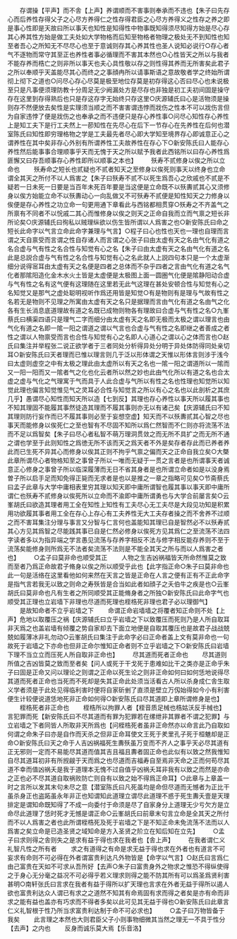 <!-- { "loadSidebar": true } -->
　　存谓操【平声】而不舎【上声】养谓顺而不害事则奉承而不违也【朱子曰先存心而后养性存得父子之心尽方养得仁之性存得君臣之心尽方养得义之性存之养之即是事心性即是天故曰所以事天也知性是知得性中物事既知得须尽知得方始是尽心存其心养其性方始是做工夫处如大学物格而后知至物格者物理之极处无不到知性也知至者吾心之所知无不尽尽心也至于意诚则存其心养其性也圣人说知必说行○存心者气不逐物而常守其至正也养性者事必循理而不害其本然也○心性皆天之所以与我者不能存养而梏亡之则非所以事天也夫心具性敬以存之则性得其养而无所害矣此君子之所以奉顺乎天盖能尽其心而终之之事顔冉所以请事斯语之意故敬者学之终始所谓彻上彻下之道也○问尽心存心尽莫是极至地位存莫是初存得这心否曰尽心也未说极至只是凡事便须理防教十分周足无少阙漏处方是尽存也非独是初工夫初间固是操守存在这里到存得熟后也只是存这存字无始终只存这里○庆源辅氏曰心是活物须是操则存不然便放去矣性是实理须当顺之而不害害谓违悖而戕伤之性本不可以戕伤言但为自家违悖了便是戕伤之也奉承之而不违便只是存心养性事○问尽心知性存心养性上是知工夫下是行工夫然上一莭知性在先尽心在后下一节存心在先养性在后何也潜室陈氏曰知性即穷理格物之学是工夫最先者尽心即大学知至境界存心即诚意正心之谓养性在其中矣非存心外别有所谓养性工夫故养性在存心下○新安陈氏曰人能存心养性然后能事事合理顺事乎天而无愧于天之所以赋予我者此西铭所以曰存心养性爲匪懈又曰存吾顺事存心养性即所以顺事之本也】
　　殀寿不贰修身以俟之所以立命也
　　殀寿命之短长也贰疑也不贰者知天之至修身以俟死则事天以终身也立命谓全其天之所付不以人爲害之【朱子曰殀寿不贰不以死生爲吾心之欣戚也不贰是不疑若一日未死一日要是当百年未死百年要是当这便是立命既不以殀夀贰其心又须修身以俟方始能立命不以殀夀动心一向乱做又不可殀寿不贰便是知性知天之力修身以俟便是存心养性之功立命一句更用通下章看此与西铭都相贯穿○殀寿之不齐盖气之所禀有不同者不以恱戚二其心而惟修身以俟之则天之正命自我而立而气禀之短长非所论矣○庆源辅氏曰徇私以贼理纵欲以伤生皆所谓以人爲害之也○新安陈氏曰命之短长此命字以气言立命此命字兼理与气言】○程子曰心也性也天也一理也自理而言谓之天自禀受而言谓之性自存诸人而言谓之心张子曰由太虚有天之名由气化有道之名合虚与气有性之名合性与知觉有心之名【朱子曰由太虚有天之名由气化有道之名此是总説合虚与气有性之名合性与知觉有心之名此就人上説四句本只是一个太虚渐细分说得宻耳由太虚有天之名便是四者之总体而不杂乎四者之言由气化有道之名气化者那隂阳造化金木水火土皆是太虚便是太极图上面一圆圏气化便是隂静阳动合虚与气有性之名有这气便有这理随在这里若无此气这理在甚处安顿合性与知觉有心之名知觉又是那气之虚处聪明视听作爲还用皆是知觉○有是物则有是理与气故有性之名若无是物则不见理之所寓由太虚有天之名只是据理而言由气化有道之名由气之化各有生长消息底道理故有道之名既已成物则物各有理故曰合虚与气有性之名○九峯蔡氏曰横渠四语只是理气二字而细分由太虚有天之名即无极而太极之谓以理言也由气化有道之名即一隂一阳之谓道之谓以气言也合虚与气有性之名即继之者善成之者性之谓以人物禀受而言也合性与知觉有心之名即人心道心之谓以心之体而言也○赵氏曰集注并举程张二说正欲学者于三者同处分析得异处分明于异处体防得同处亲切耳○新安陈氏曰天者理而已惟以理言则几于泛以形体谓之天惟以形体言则涉于浅今曰太虚则虚空之中有太极之理此由太虚所以有天之名也一隂一阳之谓道所以一隂而又一阳一阳而又一隂者气之化也化云者所以然之妙也此由气化所以有道之名也合太虚之虚与气化之气理寓于气而具于人此合虚与气所以有性之名也性理也知觉所以知觉此理也偏言知觉惟见气之灵耳必合性与知觉言之所以有心之名也以此剖析之其庶几乎】愚谓尽心知性而知天所以造【七到反】其理也存心养性以事天所以履其事也不知其理固不能履其事然徒造其理而不履其事则亦无以有诸己矣【庆源辅氏曰不知其理则防行妄作而已不履其事则必至于妄想空虚】知天而不以殀夀贰其心智之尽也事天而能修身以俟死仁之至也智有不尽固不知所以爲仁然智而不仁则亦将流荡不法而不足以爲智矣【朱子曰尽心者私智不萌万理洞贯敛之而无所不具扩之而无所不通之谓也学至于此则知性之爲徳无所不该而天之爲天者不外是矣存者存此而已养者养此而已生死不异其心而修身以俟其正则不拘乎气禀之偏而天之正命自我立矣○大槩此章所谓尽心者物格知至之事曾子所以一唯而无疑于一贯之言者是也所谓事天者诚意正心修身之事曾子所以临深履薄而无日不省其身者是也所谓立命者如是以没身焉曽子所以启手足而知免得正毙而无求者是也以是推之一章之指略可见矣○节斋蔡氏曰孟子此章与大学中庸相表里穷其理以知天即中庸所谓智也履其事以事天即中庸所谓仁也殀寿不贰修身以俟死所以立命而不渝即中庸所谓勇也与大学合前屡言矣○云峯胡氏曰欲造其理者用工全在知性上知性有工夫尽心无工夫尽是大段见功知是积累用功欲履其事者用工全在存心上存心有工夫养性无大工夫存者操之而不舍养不过顺之而不害耳集注分理与事言又分智与仁言何也盖能知其理已自是智然必不以殀寿贰其心方见其爲智之尽能践其事已自是仁然必修身以俟死方见其爲仁之至流荡不法四字读者多以为指异端之学言愚见流荡与存养字相反不法与修字相反能存养则不至于流荡矣能修身则所爲无不法者矣流荡不法则是不能全其天之所与而以人爲害之者也】
　　○孟子曰莫非命也顺受其正
　　人物之生吉凶祸福皆天所命然惟莫之致而至者乃爲正命故君子脩身以俟之所以顺受乎此也【此字指正命○朱子曰莫非命也此一句是活络在这里看他如何来然在天言之皆是正命在人言之便有正有不正此命字是指气言若我无以致之则命之寿殀皆是合当如此者如顔子之夭伯牛之疾是也○云峯胡氏曰莫非命也凡有生者之所同顺受其正能脩身者之所独○新安陈氏曰此命字气也顺受其正理也立岩墙下非理也尽道而死理也桎梏死非理也君子必以理御气】
　　是故知命者不立乎岩墙之下
　　命谓正命岩墙墙之将覆者知正命则不处【上声】危地以取覆压之祸【庆源辅氏曰立乎岩墙之下以致覆压而死则乃是人所自取耳非天爲之也盖岩墙有倾覆之势自家却去下面立地便是自取其覆压也是故君子战战兢兢如履薄冰非礼勿动○云峯胡氏曰集注于此命字必曰正命者盖上文有莫非命也一句故死于岩墙之下亦命也但非正命尔惟知正命者则不立乎岩墙之下○新安陈氏曰岩墙下理不当立立而压死人所自取非正命也】
　　尽其道而死者正命也
　　尽其道则所值之吉凶皆莫之致而至者矣【问人或死于干戈死于患难如比干之类亦是正命乎朱子曰固是正命又问以理论之则谓之正命以死生论之则非正命如何曰如何恁地说得尽其道而死者正命也当死而不死却是失其正命此处须当活看古人所以杀身成仁舎生取义学者须是于此处见得临利害时便将自家斫剉了直须是壁立万仭始得如今小有利害便生计较便说道恁地死非正命如何得○新安陈氏曰尽其道即上章所谓修身是也】
　　桎梏死者非正命也
　　桎梏所以拘罪人者【桎音质足械也梏姑沃反手械也】言犯罪而死【新安陈氏曰不尽其道而有罪为犯罪若在缧绁非其罪者不谓之犯罪】与立岩墙之下者同皆人所取非天所爲也【问桎梏死者虽非正命然亦以命言此乃自取如何谓之命朱子曰亦是自作而天杀之但非正命耳使文王死于羑里孔子死于桓魋却是正命○新安陈氏曰天之命于人吉凶祸福死生夀殀虽万变而不齐人之事乎天必尽其道有正无邪则一定而不易能尽其道而值其吉且福且夀者固正命也此似有以致之然我惟知自尽其道耳初非有所觊觎于天而爲之也尽道而吉福寿自至焉非天命之正而何苟尽其道不幸而值凶祸夭是我于道理本无愧不过自值乎凶祸夭耳非我有以致之而然是亦命之正也必不尽其道自取祸败防亡则自有以致之始不得爲正命耳】○此章与上章盖一时之言所以发其末句未尽之意【潜室陈氏曰凡死虽均是命但尽道而无憾者为正比干虽杀身正也盗跖虽永年非正也知谓知此道理立谓尽此道理不惑于死生夀夭壹是天理排定是谓知命既知得了不成一向委付于命须是尽了自家身分上道理无少亏欠方是立命尽此道理了恁时死才无憾是谓正命○云峯胡氏曰前章末句言立命是全其天之所付而不以人爲害之者也此所谓桎梏死及死于岩墙之下是不知正命未免流荡不法而以人爲害之矣立命是已造圣贤之域知命是方入圣贤之阶立在知后知在立先】
　　○孟子曰求则得之舎则失之是求有益于得也求在我者也【舎上声】
　　在我者谓仁义礼智凡性之所有者
　　求之有道得之有命是求无益于得也求在外者也有道言不可妄求有命则不可必得在外者谓富贵利达凡外物皆是【命字以气言】○赵氏曰言爲仁由己富贵在天如不可求从吾所好【去声○朱子曰富贵身外之物求之惟恐不得纵使得之于身心无分毫之益况不可必得乎若义理求则得之能不防其所有可以爲圣爲贤利害甚明○南轩张氏曰言求在我者有益于得所以扩天理也言求在外者无益于得所以遏人欲也富贵利达众人谓已有求之之道然不知其有命焉固有求而得之者矣是亦有命而非求之能有益也盖亦有巧求而不得者多矣以此可见其无益于得也○新安陈氏曰此章言仁义礼智根于性乃所当求富贵利达制于命不可必求也】
　　○孟子曰万物皆备于我矣
　　此言理之本然也大则君臣父子小则事物细微其当然之理无一不具于性分【去声】之内也
　　反身而诚乐莫大焉【乐音洛】
